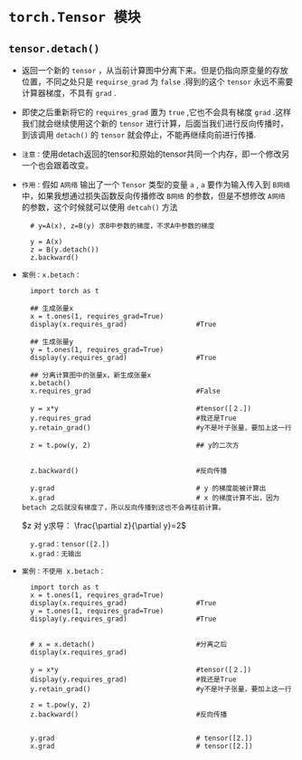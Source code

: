 # `torch.Tensor 模块`


## `tensor.detach()`

* 返回一个新的 `tensor` ，从当前计算图中分离下来。但是仍指向原变量的存放位置，不同之处只是 `requirse_grad` 为 `false` .得到的这个 `tensor` 永远不需要计算器梯度，不具有 `grad` .

* 即使之后重新将它的 `requires_grad` 置为 `true` ,它也不会具有梯度 `grad` .这样我们就会继续使用这个新的 `tensor` 进行计算，后面当我们进行反向传播时，到该调用 `detach()` 的 `tensor` 就会停止，不能再继续向前进行传播.

* `注意：`使用detach返回的tensor和原始的tensor共同一个内存，即一个修改另一个也会跟着改变。


* `作用：`假如 `A网络` 输出了一个 `Tensor` 类型的变量 `a` , `a` 要作为输入传入到 `B网络` 中，如果我想通过损失函数反向传播修改 `B网络` 的参数，但是不想修改 `A网络` 的参数，这个时候就可以使用 `detcah()` 方法



        # y=A(x), z=B(y) 求B中参数的梯度，不求A中参数的梯度

        y = A(x)
        z = B(y.detach())
        z.backward()


* `案例：x.betach：`

        import torch as t

        ## 生成张量x
        x = t.ones(1, requires_grad=True)
        display(x.requires_grad)                 #True

        ## 生成张量y
        y = t.ones(1, requires_grad=True)
        display(y.requires_grad)                 #True

        ## 分离计算图中的张量x，新生成张量x
        x.betach()
        x.requires_grad                          #False

        y = x*y     	                         #tensor([２.])
        y.requires_grad                          #我还是True
        y.retain_grad()                          #y不是叶子张量，要加上这一行

        z = t.pow(y, 2)                          ## y的二次方


        z.backward()                             #反向传播
        
        y.grad                                   # y 的梯度能被计算出
        x.grad                                   # x 的梯度计算不出，因为betach 之后就没有梯度了，所以反向传播到这也不会再往前计算。

    $z 对 y求导： \frac{\partial z}{\partial y}=2$ 

        y.grad：tensor([2.])
        x.grad：无输出




* `案例：不使用 x.betach：`


        import torch as t
        x = t.ones(1, requires_grad=True)
        display(x.requires_grad)                 #True
        y = t.ones(1, requires_grad=True)
        display(y.requires_grad)                 #True


        # x = x.detach()                         #分离之后
        display(x.requires_grad)   

        y = x*y      	                         #tensor([２.])
        display(y.requires_grad)                 #我还是True
        y.retain_grad()                          #y不是叶子张量，要加上这一行

        z = t.pow(y, 2)
        z.backward()                             #反向传播


        y.grad                                   # tensor([2.])
        x.grad                                   # tensor([2.])






